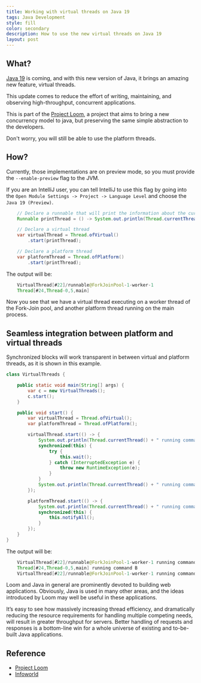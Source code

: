 ```yaml
---
title: Working with virtual threads on Java 19
tags: Java Development
style: fill
color: secondary
description: How to use the new virtual threads on Java 19
layout: post
---
```


## What?

[Java 19](https://jdk.java.net/19/release-notes) is coming, and with this new version of Java, it brings an amazing new feature, virtual threads.

This update comes to reduce the effort of writing, maintaining, and observing high-throughput, concurrent applications.

This is part of the [Project Loom](https://www.infoworld.com/article/3652596/project-loom-understand-the-new-java-concurrency-model.html), a project that aims to bring a new concurrency model to java, but preserving the same simple abstraction to the developers.

Don't worry, you will still be able to use the platform threads.

## How?

Currently, those implementations are on preview mode, so you must provide the `--enable-preview` flag to the JVM.

If you are an IntelliJ user, you can tell IntelliJ to use this flag by going into the `Open Module Settings -> Project -> Language Level` and choose the `Java 19 (Preview)`.

```java
    // Declare a runnable that will print the information about the current thread
    Runnable printThread = () -> System.out.println(Thread.currentThread());

    // Declare a virtual thread
    var virtualThread = Thread.ofVirtual()
        .start(printThread);

    // Declare a platform thread
    var platformThread = Thread.ofPlatform()
        .start(printThread);
```

The output will be:

```java
    VirtualThread[#22]/runnable@ForkJoinPool-1-worker-1
    Thread[#24,Thread-0,5,main]
```

Now you see that we have a virtual thread executing on a worker thread of the Fork-Join pool, and another platform thread running on the main process.

## Seamless integration between platform and virtual threads

Synchronized blocks will work transparent in between virtual and platform threads, as it is shown in this example.

```java
class VirtualThreads {

    public static void main(String[] args) {
        var c = new VirtualThreads();
        c.start();
    }

    public void start() {
        var virtualThread = Thread.ofVirtual();
        var platformThread = Thread.ofPlatform();

        virtualThread.start(() -> {
            System.out.println(Thread.currentThread() + " running command A");
            synchronized(this) {
                try {
                    this.wait();
                } catch (InterruptedException e) {
                    throw new RuntimeException(e);
                }
            }
            System.out.println(Thread.currentThread() + " running command C");
        });

        platformThread.start(() -> {
            System.out.println(Thread.currentThread() + " running command B");
            synchronized(this) {
                this.notifyAll();
            }
        });
    }
}
``` 

The output will be:

```java
    VirtualThread[#22]/runnable@ForkJoinPool-1-worker-1 running command A
    Thread[#24,Thread-0,5,main] running command B
    VirtualThread[#22]/runnable@ForkJoinPool-1-worker-1 running command C
```

Loom and Java in general are prominently devoted to building web applications. Obviously, Java is used in many other areas, and the ideas introduced by Loom may well be useful in these applications. 

It’s easy to see how massively increasing thread efficiency, and dramatically reducing the resource requirements for handling multiple competing needs, will result in greater throughput for servers. Better handling of requests and responses is a bottom-line win for a whole universe of existing and to-be-built Java applications.


## Reference

- [Project Loom](https://jdk.java.net/loom/)
- [Infoworld](https://www.infoworld.com/article/3652596/project-loom-understand-the-new-java-concurrency-model.html)


